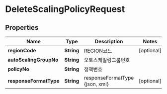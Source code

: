 
# DeleteScalingPolicyRequest

## Properties
Name | Type | Description | Notes
------------ | ------------- | ------------- | -------------
**regionCode** | **String** | REGION코드 |  [optional]
**autoScalingGroupNo** | **String** | 오토스케일링그룹번호 | 
**policyNo** | **String** | 정책번호 | 
**responseFormatType** | **String** | responseFormatType {json, xml} |  [optional]



